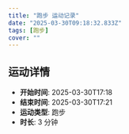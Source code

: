 ```yaml
---
title: "跑步 运动记录"
date: "2025-03-30T09:18:32.833Z"
tags: [跑步]
cover: ""
---
```

## 运动详情
- **开始时间**: 2025-03-30T17:18
- **结束时间**: 2025-03-30T17:21
- **运动类型**: 跑步
- **时长**: 3 分钟

